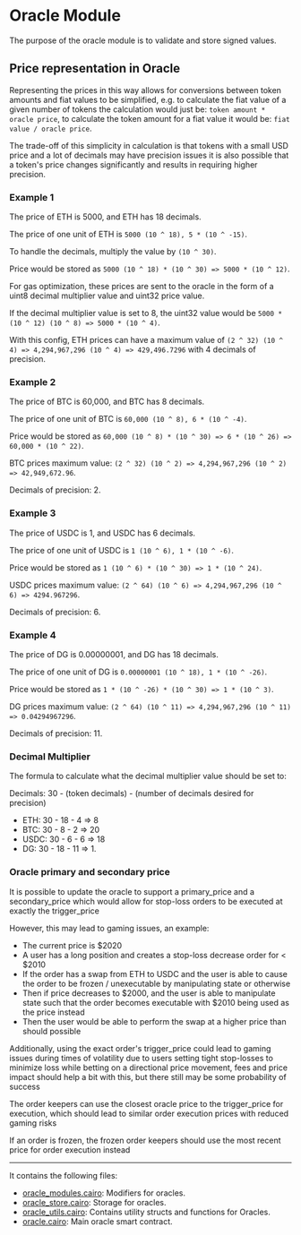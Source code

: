 # Oracle Module

The purpose of the oracle module is to validate and store signed values.

## Price representation in Oracle

Representing the prices in this way allows for conversions between token amounts
and fiat values to be simplified, e.g. to calculate the fiat value of a given
number of tokens the calculation would just be: `token amount * oracle price`,
to calculate the token amount for a fiat value it would be: `fiat value / oracle price`.

The trade-off of this simplicity in calculation is that tokens with a small USD
price and a lot of decimals may have precision issues it is also possible that
a token's price changes significantly and results in requiring higher precision.

### Example 1

The price of ETH is 5000, and ETH has 18 decimals.

The price of one unit of ETH is `5000 (10 ^ 18), 5 * (10 ^ -15)`.

To handle the decimals, multiply the value by `(10 ^ 30)`.

Price would be stored as `5000 (10 ^ 18) * (10 ^ 30) => 5000 * (10 ^ 12)`.

For gas optimization, these prices are sent to the oracle in the form of a uint8
decimal multiplier value and uint32 price value.

If the decimal multiplier value is set to 8, the uint32 value would be `5000 * (10 ^ 12) (10 ^ 8) => 5000 * (10 ^ 4)`.

With this config, ETH prices can have a maximum value of `(2 ^ 32) (10 ^ 4) => 4,294,967,296 (10 ^ 4) => 429,496.7296` with 4 decimals of precision.

### Example 2

The price of BTC is 60,000, and BTC has 8 decimals.

The price of one unit of BTC is `60,000 (10 ^ 8), 6 * (10 ^ -4)`.

Price would be stored as `60,000 (10 ^ 8) * (10 ^ 30) => 6 * (10 ^ 26) => 60,000 * (10 ^ 22)`.

BTC prices maximum value: `(2 ^ 32) (10 ^ 2) => 4,294,967,296 (10 ^ 2) => 42,949,672.96`.

Decimals of precision: 2.

### Example 3

The price of USDC is 1, and USDC has 6 decimals.

The price of one unit of USDC is `1 (10 ^ 6), 1 * (10 ^ -6)`.

Price would be stored as `1 (10 ^ 6) * (10 ^ 30) => 1 * (10 ^ 24)`.

USDC prices maximum value: `(2 ^ 64) (10 ^ 6) => 4,294,967,296 (10 ^ 6) => 4294.967296`.

Decimals of precision: 6.

### Example 4

The price of DG is 0.00000001, and DG has 18 decimals.

The price of one unit of DG is `0.00000001 (10 ^ 18), 1 * (10 ^ -26)`.

Price would be stored as `1 * (10 ^ -26) * (10 ^ 30) => 1 * (10 ^ 3)`.

DG prices maximum value: `(2 ^ 64) (10 ^ 11) => 4,294,967,296 (10 ^ 11) => 0.04294967296`.

Decimals of precision: 11.

### Decimal Multiplier

The formula to calculate what the decimal multiplier value should be set to:

Decimals: 30 - (token decimals) - (number of decimals desired for precision)

- ETH: 30 - 18 - 4 => 8
- BTC: 30 - 8 - 2 => 20
- USDC: 30 - 6 - 6 => 18
- DG: 30 - 18 - 11 => 1.


### Oracle primary and secondary price

It is possible to update the oracle to support a primary_price and a secondary_price
which would allow for stop-loss orders to be executed at exactly the trigger_price

However, this may lead to gaming issues, an example:
- The current price is $2020
- A user has a long position and creates a stop-loss decrease order for < $2010
- If the order has a swap from ETH to USDC and the user is able to cause the order
to be frozen / unexecutable by manipulating state or otherwise
- Then if price decreases to $2000, and the user is able to manipulate state such that
the order becomes executable with $2010 being used as the price instead
- Then the user would be able to perform the swap at a higher price than should possible

Additionally, using the exact order's trigger_price could lead to gaming issues during times
of volatility due to users setting tight stop-losses to minimize loss while betting on a
directional price movement, fees and price impact should help a bit with this, but there
still may be some probability of success

The order keepers can use the closest oracle price to the trigger_price for execution, which
should lead to similar order execution prices with reduced gaming risks

If an order is frozen, the frozen order keepers should use the most recent price for order
execution instead

---

It contains the following files:

- [oracle_modules.cairo](https://github.com/keep-starknet-strange/satoru/blob/main/src/oracle/oracle_modules.cairo): Modifiers for oracles.
- [oracle_store.cairo](https://github.com/keep-starknet-strange/satoru/blob/main/src/oracle/oracle_modules.cairo): Storage for oracles.
- [oracle_utils.cairo](https://github.com/keep-starknet-strange/satoru/blob/main/src/oracle/oracle_utils.cairo): Contains utility structs and functions for Oracles.
- [oracle.cairo](https://github.com/keep-starknet-strange/satoru/blob/main/src/oracle/oracle_modules.cairo): Main oracle smart contract.